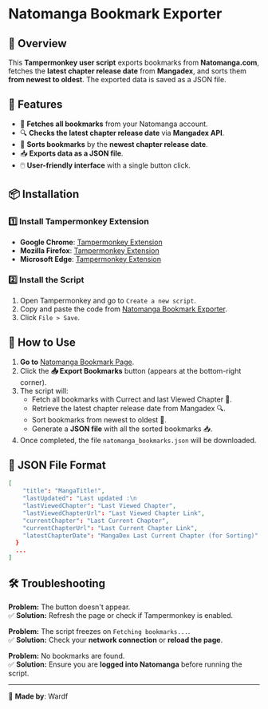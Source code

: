 # Natomanga Bookmark Exporter

## 📌 Overview
This **Tampermonkey user script** exports bookmarks from **Natomanga.com**, fetches the **latest chapter release date** from **Mangadex**, and sorts them **from newest to oldest**. The exported data is saved as a JSON file.

## 🔧 Features
- 📑 **Fetches all bookmarks** from your Natomanga account.
- 🔍 **Checks the latest chapter release date** via **Mangadex API**.
- 🔄 **Sorts bookmarks** by the **newest chapter release date**.
- 📥 **Exports data as a JSON file**.
- 🖱️ **User-friendly interface** with a single button click.

## 📦 Installation
### 1️⃣ Install Tampermonkey Extension
- **Google Chrome**: [Tampermonkey Extension](https://chrome.google.com/webstore/detail/tampermonkey/dhdgffkkebhmkfjojejmpbldmpobfkfo)
- **Mozilla Firefox**: [Tampermonkey Extension](https://addons.mozilla.org/en-US/firefox/addon/tampermonkey/)
- **Microsoft Edge**: [Tampermonkey Extension](https://microsoftedge.microsoft.com/addons/detail/tampermonkey)

### 2️⃣ Install the Script
1. Open Tampermonkey and go to `Create a new script`.
2. Copy and paste the code from [Natomanga Bookmark Exporter](https://github.com/Wardf1/MangaNatoExporter/blob/main/script.js).
3. Click `File > Save`.

## 🚀 How to Use
1. **Go to** [Natomanga Bookmark Page](https://www.natomanga.com/bookmark).
2. Click the **📥 Export Bookmarks** button (appears at the bottom-right corner).
3. The script will:
   - Fetch all bookmarks with Currect and last Viewed Chapter 📑.
   - Retrieve the latest chapter release date from Mangadex 🔍.
   - Sort bookmarks from newest to oldest 🔄.
   - Generate a **JSON file** with all the sorted bookmarks 📥.
4. Once completed, the file `natomanga_bookmarks.json` will be downloaded.

## 📄 JSON File Format
```json
[
    "title": "MangaTitle!",
    "lastUpdated": "Last updated :\n                                        Date/Time",
    "lastViewedChapter": "Last Viewed Chapter",
    "lastViewedChapterUrl": "Last Viewed Chapter Link",
    "currentChapter": "Last Current Chapter",
    "currentChapterUrl": "Last Current Chapter Link",
    "latestChapterDate": "MangaDex Last Current Chapter (for Sorting)"
  }
  ...
]
```

## 🛠️ Troubleshooting
**Problem:** The button doesn't appear.  
✅ **Solution:** Refresh the page or check if Tampermonkey is enabled.

**Problem:** The script freezes on `Fetching bookmarks...`.  
✅ **Solution:** Check your **network connection** or **reload the page**.

**Problem:** No bookmarks are found.  
✅ **Solution:** Ensure you are **logged into Natomanga** before running the script.

---
📌 **Made by**: Wardf
